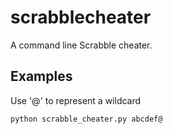 scrabblecheater
===============

A command line Scrabble cheater.

Examples
--------
Use '@' to represent a wildcard

```
python scrabble_cheater.py abcdef@
```
